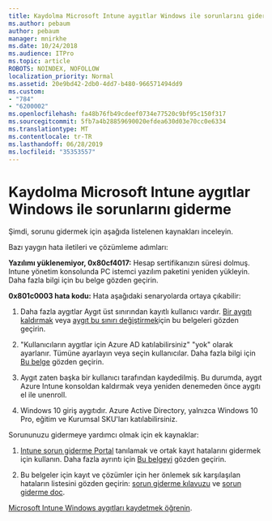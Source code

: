 ```yaml
---
title: Kaydolma Microsoft Intune aygıtlar Windows ile sorunlarını giderme
ms.author: pebaum
author: pebaum
manager: mnirkhe
ms.date: 10/24/2018
ms.audience: ITPro
ms.topic: article
ROBOTS: NOINDEX, NOFOLLOW
localization_priority: Normal
ms.assetid: 20e9bd42-2db0-4dd7-b480-966571494dd9
ms.custom:
- "784"
- "6200002"
ms.openlocfilehash: fa48b76fb49cdeef0734e77520c9bf95c150f317
ms.sourcegitcommit: 5fb7a4b28859690020efdea630d03e70cc0e6334
ms.translationtype: MT
ms.contentlocale: tr-TR
ms.lasthandoff: 06/28/2019
ms.locfileid: "35353557"
---
```

# <a name="troubleshoot-issues-with-enrolling-windows-devices-in-microsoft-intune"></a>Kaydolma Microsoft Intune aygıtlar Windows ile sorunlarını giderme

Şimdi, sorunu gidermek için aşağıda listelenen kaynakları inceleyin.
  
Bazı yaygın hata iletileri ve çözümleme adımları:
  
 **Yazılımı yüklenemiyor, 0x80cf4017:** Hesap sertifikanızın süresi dolmuş. Intune yönetim konsolunda PC istemci yazılım paketini yeniden yükleyin. Daha fazla bilgi için bu belge gözden geçirin.
  
 **0x801c0003 hata kodu:** Hata aşağıdaki senaryolarda ortaya çıkabilir:
  
1. Daha fazla aygıtlar Aygıt üst sınırından kayıtlı kullanıcı vardır. [Bir aygıtı kaldırmak](https://docs.microsoft.com/intune/devices-wipe) veya [aygıt bu sınırı değiştirmek](https://docs.microsoft.com/intune/enrollment-restrictions-set#set-device-limit-restrictions)için bu belgeleri gözden geçirin.

2. "Kullanıcıların aygıtlar için Azure AD katılabilirsiniz" "yok" olarak ayarlanır. Tümüne ayarlayın veya seçin kullanıcılar. Daha fazla bilgi için [Bu belge](https://docs.microsoft.com/azure/active-directory/device-management-azure-portal#configure-device-settings) gözden geçirin.

3. Aygıt zaten başka bir kullanıcı tarafından kaydedilmiş. Bu durumda, aygıt Azure Intune konsoldan kaldırmak veya yeniden denemeden önce aygıtı el ile unenroll.

4. Windows 10 giriş aygıtıdır. Azure Active Directory, yalnızca Windows 10 Pro, eğitim ve Kurumsal SKU'ları katılabilirsiniz.

Sorununuzu gidermeye yardımcı olmak için ek kaynaklar:
  
1. [Intune sorun giderme Portal](https://devicemanagement.microsoft.com/#blade/Microsoft_Intune_DeviceSettings/TroubleshootBlade) tanılamak ve ortak kayıt hatalarını gidermek için kullanın. Daha fazla ayrıntı için [Bu belgeyi](https://docs.microsoft.com/intune/help-desk-operators) gözden geçirin.

2. Bu belgeler için kayıt ve çözümler için her önlemek sık karşılaşılan hataların listesini gözden geçirin: [sorun giderme kılavuzu](https://support.microsoft.com/help/4089533/troubleshooting-windows-device-enrollment-problems-in-microsoft-intune) ve [sorun giderme doc](https://docs.microsoft.com/intune-classic/troubleshoot/troubleshoot-device-enrollment-in-intune).

[Microsoft Intune Windows aygıtları kaydetmek öğrenin](https://docs.microsoft.com/intune/windows-enroll).
